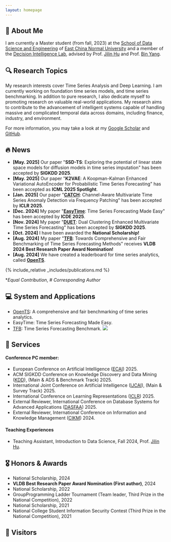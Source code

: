 ```yaml
---
layout: homepage
---
```


## 👋 About Me

I am currently a Master student (from fall, 2023) at the [School of Data Science and Engineering](https://dase.ecnu.edu.cn/) of [East China Normal University](https://www.ecnu.edu.cn/) and a member of the [Decision Intelligence Lab](https://decisionintelligence.github.io/index), advised by Prof. [Jilin Hu](https://hujilin1229.github.io/) and Prof. [Bin Yang](https://binyangdk.github.io/). 



## 🔍 Research Topics

My research interests cover Time Series Analysis and Deep Learning. I am currently working on foundation time series models, and time series benchmarking. In addition to pure research, I also dedicate myself to promoting research on valuable real-world applications. My research aims to contribute to the advancement of intelligent systems capable of handling massive and complicated temporal data across domains, including finance, industry, and environment.

For more information, you may take a look at my [Google Scholar](https://scholar.google.com.hk/citations?user=Hal0V_AAAAAJ) and [GitHub](https://github.com/qiu69).



## 🔥 News

- **[May. 2025]** Our paper "**SSD-TS**: Exploring the potential of linear state space models for diffusion models in time series imputation" has been accepted by **SIGKDD 2025**.
- **[May. 2025]** Our paper "**K2VAE**: A Koopman-Kalman Enhanced Variational AutoEncoder for Probabilistic Time Series Forecasting" has been accepted as **ICML 2025 Spotlight**.
- **[Jan. 2025]** Our paper "**[CATCH](https://arxiv.org/pdf/2410.12261)**: Channel-Aware Multivariate Time Series Anomaly Detection via Frequency Patching" has been accepted by **ICLR 2025**.
- **[Dec. 2024]** My paper "**[EasyTime](https://arxiv.org/pdf/2412.17603)**: Time Series Forecasting Made Easy" has been accepted by **ICDE 2025**.
- **[Nov. 2024]** My paper "**[DUET](https://arxiv.org/pdf/2412.10859)**: Dual Clustering Enhanced Multivariate Time Series Forecasting" has been accepted by **SIGKDD 2025**.
- **[Oct. 2024]** I have been awarded the **National Scholarship!**
- **[Aug. 2024]** My paper "**[TFB](https://www.vldb.org/pvldb/vol17/p2363-hu.pdf)**: Towards Comprehensive and Fair Benchmarking of Time Series Forecasting Methods" receives **VLDB 2024 Best Research Paper Award Nomination!**
- **[Aug. 2024]** We have created a leaderboard for time series analytics, called **[OpenTS](https://decisionintelligence.github.io/OpenTS/)**.



{% include_relative _includes/publications.md %}

**Equal* *Contribution*, *#* *Corresponding* *Author*



## 💻 System and Applications

- [OpenTS](https://decisionintelligence.github.io/OpenTS/): A comprehensive and fair benchmarking of time series analytics.
- EasyTime: Time Series Forecasting Made Easy.
- [TFB](https://github.com/decisionintelligence/TFB): Time Series Forecasting Benchmark.  ![](https://img.shields.io/github/stars/decisionintelligence/TFB)



## 📖 Services

#### Conference PC member:

- European Conference on Artificial Intelligence ([ECAI](https://ecai2025.org/)) 2025.
- ACM SIGKDD Conference on Knowledge Discovery and Data Mining ([KDD](https://kdd2025.kdd.org/)), (Main & ADS & Benchmark Track) 2025.
- International Joint Conference on Artificial Intelligence ([IJCAI](https://2025.ijcai.org/)), (Main & Survey Track) 2025.
- International Conference on Learning Representations ([ICLR](http://iclr.cc/)) 2025.
- External Reviewer, International Conference on Database Systems for Advanced Applications ([DASFAA](https://dasfaa2025.github.io/)) 2025.
- External Reviewer, International Conference on Information and Knowledge Management ([CIKM](https://cikm2024.org/)) 2024.

#### Teaching Experiences

- Teaching Assistant, Introduction to Data Science, Fall 2024, Prof. [Jilin Hu](https://hujilin1229.github.io/).



## 🎖 Honors & Awards

- National Scholarship, 2024
- **VLDB Best Research Paper Award Nomination (First author)**, 2024
- National Scholarship, 2022
- GroupProgramming Ladder Tournament (Team leader, Third Prize in the National Competition), 2022
- National Scholarship, 2021
- National College Student Information Security Contest (Third Prize in the National Competition), 2021



## 👀 Visitors

<script type="text/javascript" id="clustrmaps" src="//clustrmaps.com/map_v2.js?cl=ffffff&w=300&t=n&d=_UnR_BWZblPRwNeJPyRss9VHoFGGqw7QXdJIndRV49Q"></script>



